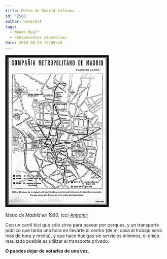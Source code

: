 ```yaml
---
title: Metro de Madrid informa...
id: '2586'
author: neverbot
tags:
  - Mundo Real™
  - Pensamientos aleatorios
date: 2010-06-29 12:09:40
---
```


![201006291207.jpg](./metro-de-madrid-informa/201006291207.jpg)

_Metro de Madrid en 1960, (cc)_ [_Antramir_](http://www.flickr.com/photos/antramir/2247967725/)

Con un carril bici que sólo sirve para pasear por parques, y un transporte público que tarda una hora en llevarte al centro (de mi casa al trabajo sería más de hora y media), y que hace huelgas sin servicios mínimos, el único resultado posible es utilizar el transporte privado.

**O puedes dejar de votarles de una vez.**

[](http://www.flickr.com/photos/antramir/2247967725/in/photostream/)[](http://www.flickr.com/photos/antramir/2247967725/in/photostream/)